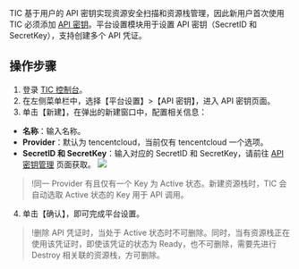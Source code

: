 TIC 基于用户的 API 密钥实现资源安全扫描和资源栈管理，因此新用户首次使用 TIC 必须添加 [API 密钥](https://console.cloud.tencent.com/cam/capi)。平台设置模块用于设置 API 密钥（SecretID 和 SecretKey），支持创建多个 API 凭证。



## 操作步骤

1. 登录 [TIC 控制台](https://console.cloud.tencent.com/tic)。
2. 在左侧菜单栏中，选择【平台设置】>【API 密钥】，进入 API 密钥页面。
3. 单击【新建】，在弹出的新建窗口中，配置相关信息：
 - **名称**：输入名称。
 - **Provider**：默认为 tencentcloud，当前仅有 tencentcloud 一个选项。
 - **SecretID 和 SecretKey**：输入对应的 SecretID 和 SecretKey，请前往 [API 密钥管理](https://console.cloud.tencent.com/cam/capi) 页面获取。
![](https://main.qcloudimg.com/raw/7e2f57c00d4f4bd7bac10e1b8dfa2fc4.png)
>!同一 Provider 有且仅有一个 Key 为 Active 状态。新建资源栈时，TIC 会自动选取 Active 状态的 Key 用于 API 调用。
4. 单击【确认】，即可完成平台设置。



>!删除 API 凭证时，当处于 Active 状态时不可删除。同时，当有资源栈正在使用该凭证时，即使该凭证的状态为 Ready，也不可删除，需要先进行 Destroy 相关联的资源栈，方可删除。
